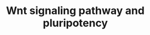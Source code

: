 ---
annotations:
- id: PW:0000201
  parent: signaling pathway
  type: Pathway Ontology
  value: Wnt signaling, canonical pathway
authors:
- MaintBot
- Khanspers
- Egonw
- Ddigles
- Eweitz
description: This pathway was adapted from several resources and is designed to provide
  a theoretical frame-work for examining  Wnt signaling and interacting components
  in the context of embryonic stem-cell pluripotency and self-renewal.  A central
  organizing theme of this pathway are known drug targets which promote self-renewal
  or pluripotency (BIO and IQ-1)  and implicated upstream regulators of the core pluripotency
  transcriptional components (e.g. Nanog).  It should be noted  that it is unclear
  whether all the depicted components participate in this pathway in human embryonic
  stem cells.  Interactions and object/gene groups for the pathway exist for the majority
  of components.
last-edited: 2021-05-19
organisms:
- Gallus gallus
redirect_from:
- /index.php/Pathway:WP779
- /instance/WP779
revision: null
schema-jsonld:
- '@context': https://schema.org/
  '@id': https://wikipathways.github.io/pathways/WP779.html
  '@type': Dataset
  creator:
    '@type': Organization
    name: WikiPathways
  description: This pathway was adapted from several resources and is designed to
    provide a theoretical frame-work for examining  Wnt signaling and interacting
    components in the context of embryonic stem-cell pluripotency and self-renewal.  A
    central organizing theme of this pathway are known drug targets which promote
    self-renewal or pluripotency (BIO and IQ-1)  and implicated upstream regulators
    of the core pluripotency transcriptional components (e.g. Nanog).  It should be
    noted  that it is unclear whether all the depicted components participate in this
    pathway in human embryonic stem cells.  Interactions and object/gene groups for
    the pathway exist for the majority of components.
  keywords:
  - APC
  - AXIN1
  - AXIN2
  - CCND1
  - CCND2
  - CCND3
  - CD44
  - CREBBP
  - CSNK1E
  - CTBP1
  - CTBP2
  - CTNNB1
  - DVL2
  - DVL3
  - EP300
  - FBXW2
  - FOSL1
  - FOXD3_CHICK
  - FRAT1
  - FZD1
  - FZD10_CHICK
  - FZD2
  - FZD3
  - FZD4
  - FZD5
  - FZD6
  - FZD7
  - FZD8
  - FZD9
  - GSK3B
  - Groucho
  - JUN
  - LDLR
  - LEF1
  - LRP6
  - MAP3K7
  - MAPK10
  - MAPK9
  - MMP7
  - MYC
  - NANOG
  - NKD1
  - NKD2
  - NLK
  - NP_001006325.1
  - NP_989878.1
  - PAFAH1B1
  - PLAU
  - POU5F1
  - PPARD
  - PPM1J
  - PPP2CA
  - PPP2CB
  - PPP2R1A
  - PPP2R1B
  - PPP2R2B
  - PPP2R2C
  - PPP2R3A
  - PPP2R3B
  - PPP2R4
  - PPP2R5C
  - PPP2R5E
  - PRKCB
  - PRKCC
  - PRKCD
  - PRKCE
  - PRKCH
  - PRKCQ
  - PRKCZ
  - Q9IB43_CHICK
  - RACGAP1
  - RCJMB04_11b2
  - RCJMB04_12k21
  - RCJMB04_16p24
  - RCJMB04_21j12
  - RCJMB04_2d20
  - RCJMB04_5a10
  - RCJMB04_5f2
  - RHOA
  - SOX2
  - TCF7L1
  - TP53
  - WNT1
  - WNT10A
  - WNT10B
  - WNT11
  - WNT16
  - WNT2
  - WNT2B
  - WNT3
  - WNT3A
  - WNT4
  - WNT5A
  - WNT5B
  - WNT6
  - WNT7A
  - WNT7B
  - WNT9B
  - ZBTB33
  license: CC0
  name: Wnt signaling pathway and pluripotency
seo: CreativeWork
title: Wnt signaling pathway and pluripotency
wpid: WP779
---